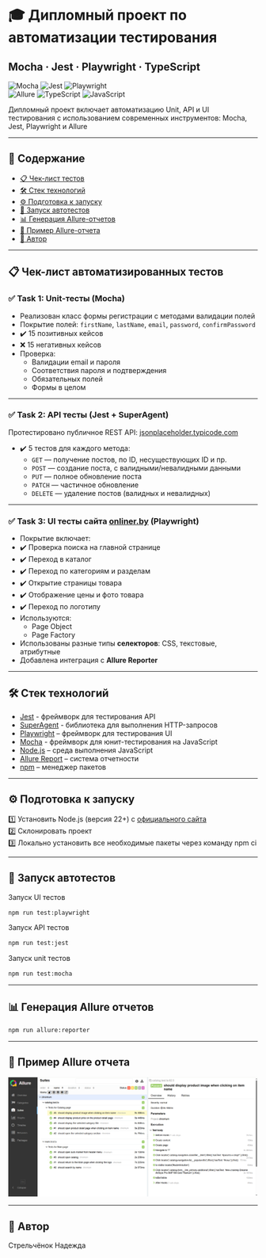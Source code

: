 # 🎓 Дипломный проект по автоматизации тестирования

## **Mocha · Jest · Playwright · TypeScript**

![Mocha](https://img.shields.io/badge/Test%20Runner-Mocha-lightgrey)
![Jest](https://img.shields.io/badge/Test%20Runner-Jest-red)
![Playwright](https://img.shields.io/badge/Framework-Playwright-green)  
![Allure](https://img.shields.io/badge/Report-Allure-blue)
![TypeScript](https://img.shields.io/badge/Language-TypeScript-blue)
![JavaScript](https://img.shields.io/badge/Language-JavaScript-yellow)

Дипломный проект включает автоматизацию Unit, API и UI тестирования с использованием современных инструментов: Mocha, Jest, Playwright и Allure

---

## 📌 Содержание

- [📋 Чек-лист тестов](#cases)
- [🛠️ Стек технологий](#stack)
- [⚙️ Подготовка к запуску](#setup)
- [🚀 Запуск автотестов](#autotests)
- [📊 Генерация Allure-отчетов](#generateAllureReport)
- [📑 Пример Allure-отчета](#allureReport)
- [👤 Автор](#author)

---

<a id="cases"></a>

## 📋 Чек-лист автоматизированных тестов

### ✅ Task 1: Unit-тесты (Mocha)

- Реализован класс формы регистрации с методами валидации полей
- Покрытие полей: `firstName`, `lastName`, `email`, `password`, `confirmPassword`
- ✔️ 15 позитивных кейсов
- ❌ 15 негативных кейсов
- Проверка:
  - Валидации email и пароля
  - Соответствия пароля и подтверждения
  - Обязательных полей
  - Формы в целом

---

### ✅ Task 2: API тесты (Jest + SuperAgent)

Протестировано публичное REST API: [jsonplaceholder.typicode.com](https://jsonplaceholder.typicode.com)

- ✔️ 5 тестов для каждого метода:
  - `GET` — получение постов, по ID, несуществующих ID и пр.
  - `POST` — создание поста, с валидными/невалидными данными
  - `PUT` — полное обновление поста
  - `PATCH` — частичное обновление
  - `DELETE` — удаление постов (валидных и невалидных)

---

### ✅ Task 3: UI тесты сайта [onliner.by](https://www.onliner.by) (Playwright)

- Покрытие включает:
- ✔️ Проверка поиска на главной странице
- ✔️ Переход в каталог
- ✔️ Переход по категориям и разделам
- ✔️ Открытие страницы товара
- ✔️ Отображение цены и фото товара
- ✔️ Переход по логотипу
- Используются:
  - Page Object
  - Page Factory
- Использованы разные типы **селекторов**: CSS, текстовые, атрибутные
- Добавлена интеграция с **Allure Reporter**

---

<a id="stack"></a>

## 🛠️ Стек технологий

- [Jest](https://jestjs.io/) - фреймворк для тестирования API
- [SuperAgent](https://visionmedia.github.io/superagent/) - библиотека для выполнения HTTP-запросов
- [Playwright](https://playwright.dev/) – фреймворк для тестирования UI
- [Mocha](https://mochajs.org/) - фреймворк для юнит-тестирования на JavaScript
- [Node.js](https://nodejs.org/) – среда выполнения JavaScript
- [Allure Report](https://docs.qameta.io/allure/) – система отчетности
- [npm](https://www.npmjs.com/) – менеджер пакетов

---

<a id="setup"></a>

## ⚙️ Подготовка к запуску

1️⃣ Установить Node.js (версия 22+) с [официального сайта](https://nodejs.org/)  
2️⃣ Склонировать проект  
3️⃣ Локально установить все необходимые пакеты через команду npm ci

---

<a id="autotests"></a>

## 🚀 Запуск автотестов

Запуск UI тестов

```bash
npm run test:playwright
```

Запуск API тестов

```bash
npm run test:jest
```

Запуск unit тестов

```bash
npm run test:mocha
```

---

<a id="generateAllureReport"></a>

## 📊 Генерация Allure отчетов

```bash
npm run allure:reporter
```

---

<a id="allureReport"></a>

## 📑 Пример Allure отчета

![Allure-report](images/allure_reporter.png)

---

<a id="author"></a>

## 👤 Автор

Стрельчёнок Надежда
